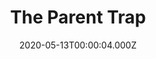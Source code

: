---
title: "The Parent Trap"
year: 1998
date: 2020-05-13T00:00:04.000Z
permalink: /almanac/movies/2020-05-13-the-parent-trap/index.html
link: https://letterboxd.com/rknightuk/film/the-parent-trap-1998/
rating: 3
tmdbid: 9820
---